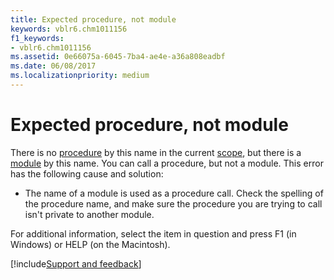 ```yaml
---
title: Expected procedure, not module
keywords: vblr6.chm1011156
f1_keywords:
- vblr6.chm1011156
ms.assetid: 0e66075a-6045-7ba4-ae4e-a36a808eadbf
ms.date: 06/08/2017
ms.localizationpriority: medium
---
```



# Expected procedure, not module

There is no [procedure](../../Glossary/vbe-glossary.md#procedure) by this name in the current [scope](../../Glossary/vbe-glossary.md#scope), but there is a [module](../../Glossary/vbe-glossary.md#module) by this name. You can call a procedure, but not a module. This error has the following cause and solution:

- The name of a module is used as a procedure call. Check the spelling of the procedure name, and make sure the procedure you are trying to call isn't private to another module.

For additional information, select the item in question and press F1 (in Windows) or HELP (on the Macintosh).

[!include[Support and feedback](~/includes/feedback-boilerplate.md)]
